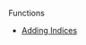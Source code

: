 Functions
  * [Adding Indices](http://stackoverflow.com/questions/6626810/multiple-columns-index-when-using-the-declarative-orm-extension-of-sqlalchemy)

